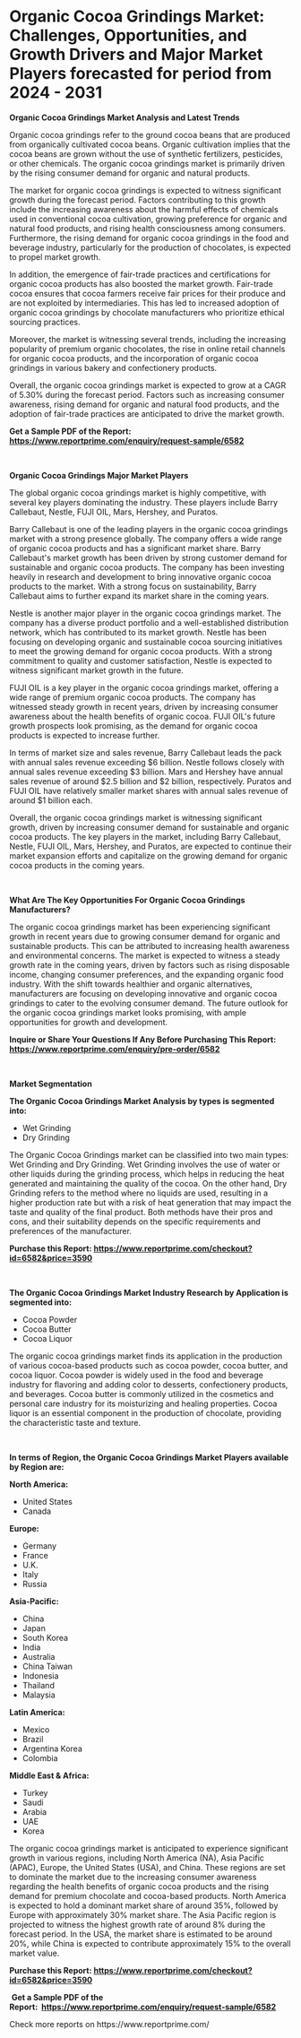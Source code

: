 <p><h1>Organic Cocoa Grindings Market: Challenges, Opportunities, and Growth Drivers and Major Market Players forecasted for period from 2024 - 2031</h1></p><p><strong>Organic Cocoa Grindings Market Analysis and Latest Trends</strong></p>
<p><p>Organic cocoa grindings refer to the ground cocoa beans that are produced from organically cultivated cocoa beans. Organic cultivation implies that the cocoa beans are grown without the use of synthetic fertilizers, pesticides, or other chemicals. The organic cocoa grindings market is primarily driven by the rising consumer demand for organic and natural products.</p><p>The market for organic cocoa grindings is expected to witness significant growth during the forecast period. Factors contributing to this growth include the increasing awareness about the harmful effects of chemicals used in conventional cocoa cultivation, growing preference for organic and natural food products, and rising health consciousness among consumers. Furthermore, the rising demand for organic cocoa grindings in the food and beverage industry, particularly for the production of chocolates, is expected to propel market growth.</p><p>In addition, the emergence of fair-trade practices and certifications for organic cocoa products has also boosted the market growth. Fair-trade cocoa ensures that cocoa farmers receive fair prices for their produce and are not exploited by intermediaries. This has led to increased adoption of organic cocoa grindings by chocolate manufacturers who prioritize ethical sourcing practices.</p><p>Moreover, the market is witnessing several trends, including the increasing popularity of premium organic chocolates, the rise in online retail channels for organic cocoa products, and the incorporation of organic cocoa grindings in various bakery and confectionery products.</p><p>Overall, the organic cocoa grindings market is expected to grow at a CAGR of 5.30% during the forecast period. Factors such as increasing consumer awareness, rising demand for organic and natural food products, and the adoption of fair-trade practices are anticipated to drive the market growth.</p></p>
<p><strong>Get a Sample PDF of the Report:&nbsp; <a href="https://www.reportprime.com/enquiry/request-sample/6582">https://www.reportprime.com/enquiry/request-sample/6582</a></strong></p>
<p>&nbsp;</p>
<p><strong>Organic Cocoa Grindings Major Market Players</strong></p>
<p><p>The global organic cocoa grindings market is highly competitive, with several key players dominating the industry. These players include Barry Callebaut, Nestle, FUJI OIL, Mars, Hershey, and Puratos.</p><p>Barry Callebaut is one of the leading players in the organic cocoa grindings market with a strong presence globally. The company offers a wide range of organic cocoa products and has a significant market share. Barry Callebaut's market growth has been driven by strong customer demand for sustainable and organic cocoa products. The company has been investing heavily in research and development to bring innovative organic cocoa products to the market. With a strong focus on sustainability, Barry Callebaut aims to further expand its market share in the coming years.</p><p>Nestle is another major player in the organic cocoa grindings market. The company has a diverse product portfolio and a well-established distribution network, which has contributed to its market growth. Nestle has been focusing on developing organic and sustainable cocoa sourcing initiatives to meet the growing demand for organic cocoa products. With a strong commitment to quality and customer satisfaction, Nestle is expected to witness significant market growth in the future.</p><p>FUJI OIL is a key player in the organic cocoa grindings market, offering a wide range of premium organic cocoa products. The company has witnessed steady growth in recent years, driven by increasing consumer awareness about the health benefits of organic cocoa. FUJI OIL's future growth prospects look promising, as the demand for organic cocoa products is expected to increase further.</p><p>In terms of market size and sales revenue, Barry Callebaut leads the pack with annual sales revenue exceeding $6 billion. Nestle follows closely with annual sales revenue exceeding $3 billion. Mars and Hershey have annual sales revenue of around $2.5 billion and $2 billion, respectively. Puratos and FUJI OIL have relatively smaller market shares with annual sales revenue of around $1 billion each.</p><p>Overall, the organic cocoa grindings market is witnessing significant growth, driven by increasing consumer demand for sustainable and organic cocoa products. The key players in the market, including Barry Callebaut, Nestle, FUJI OIL, Mars, Hershey, and Puratos, are expected to continue their market expansion efforts and capitalize on the growing demand for organic cocoa products in the coming years.</p></p>
<p>&nbsp;</p>
<p><strong>What Are The Key Opportunities For Organic Cocoa Grindings Manufacturers?</strong></p>
<p><p>The organic cocoa grindings market has been experiencing significant growth in recent years due to growing consumer demand for organic and sustainable products. This can be attributed to increasing health awareness and environmental concerns. The market is expected to witness a steady growth rate in the coming years, driven by factors such as rising disposable income, changing consumer preferences, and the expanding organic food industry. With the shift towards healthier and organic alternatives, manufacturers are focusing on developing innovative and organic cocoa grindings to cater to the evolving consumer demand. The future outlook for the organic cocoa grindings market looks promising, with ample opportunities for growth and development.</p></p>
<p><strong>Inquire or Share Your Questions If Any Before Purchasing This Report: <a href="https://www.reportprime.com/enquiry/pre-order/6582">https://www.reportprime.com/enquiry/pre-order/6582</a></strong></p>
<p>&nbsp;</p>
<p><strong>Market Segmentation</strong></p>
<p><strong>The Organic Cocoa Grindings Market Analysis by types is segmented into:</strong></p>
<p><ul><li>Wet Grinding</li><li>Dry Grinding</li></ul></p>
<p><p>The Organic Cocoa Grindings market can be classified into two main types: Wet Grinding and Dry Grinding. Wet Grinding involves the use of water or other liquids during the grinding process, which helps in reducing the heat generated and maintaining the quality of the cocoa. On the other hand, Dry Grinding refers to the method where no liquids are used, resulting in a higher production rate but with a risk of heat generation that may impact the taste and quality of the final product. Both methods have their pros and cons, and their suitability depends on the specific requirements and preferences of the manufacturer.</p></p>
<p><strong>Purchase this Report:&nbsp;<a href="https://www.reportprime.com/checkout?id=6582&price=3590">https://www.reportprime.com/checkout?id=6582&price=3590</a></strong></p>
<p>&nbsp;</p>
<p><strong>The Organic Cocoa Grindings Market Industry Research by Application is segmented into:</strong></p>
<p><ul><li>Cocoa Powder</li><li>Cocoa Butter</li><li>Cocoa Liquor</li></ul></p>
<p><p>The organic cocoa grindings market finds its application in the production of various cocoa-based products such as cocoa powder, cocoa butter, and cocoa liquor. Cocoa powder is widely used in the food and beverage industry for flavoring and adding color to desserts, confectionery products, and beverages. Cocoa butter is commonly utilized in the cosmetics and personal care industry for its moisturizing and healing properties. Cocoa liquor is an essential component in the production of chocolate, providing the characteristic taste and texture.</p></p>
<p>&nbsp;</p>
<p><strong>In terms of Region, the Organic Cocoa Grindings Market Players available by Region are:</strong></p>
<p>
    <p> <strong> North America: </strong>
        <ul>
            <li>United States</li>
            <li>Canada</li>
        </ul>
        </p> 
    <p> <strong> Europe: </strong>
        <ul>
            <li>Germany</li>
            <li>France</li>
            <li>U.K.</li>
            <li>Italy</li>
            <li>Russia</li>
        </ul>
        </p> 
    <p> <strong> Asia-Pacific: </strong>
        <ul>
            <li>China</li>
            <li>Japan</li>
            <li>South Korea</li>
            <li>India</li>
            <li>Australia</li>
            <li>China Taiwan</li>
            <li>Indonesia</li>
            <li>Thailand</li>
            <li>Malaysia</li>
        </ul>
        </p> 
    <p> <strong> Latin America: </strong>
        <ul>
            <li>Mexico</li>
            <li>Brazil</li>
            <li>Argentina Korea</li>
            <li>Colombia</li>
        </ul>
        </p> 
    <p> <strong> Middle East & Africa: </strong>
        <ul>
            <li>Turkey</li>
            <li>Saudi</li>
            <li>Arabia</li>
            <li>UAE</li>
            <li>Korea</li>
        </ul>
    </p>
    </p>
<p><p>The organic cocoa grindings market is anticipated to experience significant growth in various regions, including North America (NA), Asia Pacific (APAC), Europe, the United States (USA), and China. These regions are set to dominate the market due to the increasing consumer awareness regarding the health benefits of organic cocoa products and the rising demand for premium chocolate and cocoa-based products. North America is expected to hold a dominant market share of around 35%, followed by Europe with approximately 30% market share. The Asia Pacific region is projected to witness the highest growth rate of around 8% during the forecast period. In the USA, the market share is estimated to be around 20%, while China is expected to contribute approximately 15% to the overall market value.</p></p>
<p><strong>Purchase this Report: <a href="https://www.reportprime.com/checkout?id=6582&price=3590">https://www.reportprime.com/checkout?id=6582&price=3590</a></strong></p>
<p>&nbsp;<strong>Get a Sample PDF of the Report:&nbsp;&nbsp;<a href="https://www.reportprime.com/enquiry/request-sample/6582">https://www.reportprime.com/enquiry/request-sample/6582</a></strong></p>
<p><strong></strong></p>
<p>Check more reports on https://www.reportprime.com/</p>
